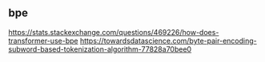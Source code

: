 ## bpe

https://stats.stackexchange.com/questions/469226/how-does-transformer-use-bpe
https://towardsdatascience.com/byte-pair-encoding-subword-based-tokenization-algorithm-77828a70bee0

